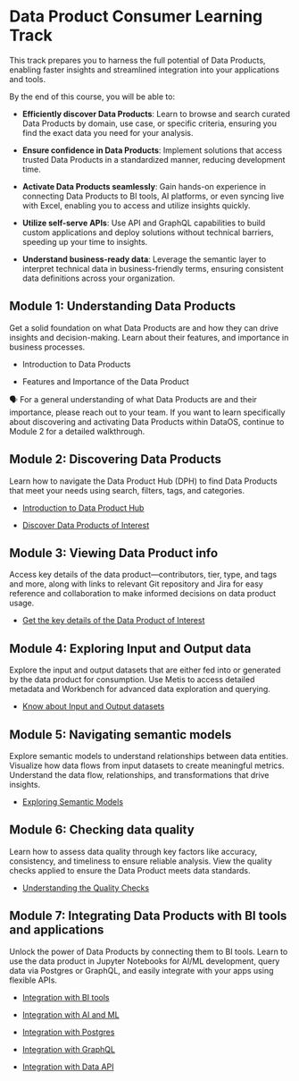 # Data Product Consumer Learning Track

This track prepares you to harness the full potential of Data Products, enabling faster insights and streamlined integration into your applications and tools.

By the end of this course, you will be able to:

- **Efficiently discover Data Products**: Learn to browse and search curated Data Products by domain, use case, or specific criteria, ensuring you find the exact data you need for your analysis.

- **Ensure confidence in Data Products**: Implement solutions that access trusted Data Products in a standardized manner, reducing development time.

- **Activate Data Products seamlessly**: Gain hands-on experience in connecting Data Products to BI tools, AI platforms, or even syncing live with Excel, enabling you to access and utilize insights quickly.

- **Utilize self-serve APIs**: Use API and GraphQL capabilities to build custom applications and deploy solutions without technical barriers, speeding up your time to insights.

- **Understand business-ready data**: Leverage the semantic layer to interpret technical data in business-friendly terms, ensuring consistent data definitions across your organization.

## Module 1: Understanding Data Products

Get a solid foundation on what Data Products are and how they can drive insights and decision-making. Learn about their features, and importance in business processes.


<div class= "grid cards" markdown>

    
-   Introduction to Data Products

-   Features and Importance of the Data Product


</div>

<aside class= "callout">
🗣️ For a general understanding of what Data Products are and their importance, please reach out to your team. If you want to learn specifically about discovering and activating Data Products within DataOS, continue to Module 2 for a detailed walkthrough.
</aside>

## Module 2: Discovering Data Products

Learn how to navigate the Data Product Hub (DPH) to find Data Products that meet your needs using search, filters, tags, and categories.


<div class= "grid cards" markdown>

    
-   [Introduction to Data Product Hub](/learn/dp_consumer_learn_track/intro_dph/)

-   [Discover Data Products of Interest](/learn/dp_consumer_learn_track/discover_dp/)


</div>

## Module 3: Viewing Data Product info

Access key details of the data product—contributors, tier, type, and tags and more, along with links to relevant Git repository and Jira for easy reference and collaboration to make informed decisions on data product usage.


<div class= "grid cards" markdown>

    
-   [Get the key details of the Data Product of Interest](/learn/dp_consumer_learn_track/view_dp_info/)


</div>

## Module 4: Exploring Input and Output data

Explore the input and output datasets that are either fed into or generated by the data product for consumption. Use Metis to access detailed metadata and Workbench for advanced data exploration and querying.

<div class= "grid cards" markdown>

    
-   [Know about Input and Output datasets](/learn/dp_consumer_learn_track/eval_io_datasets/)

</div>

## Module 5: Navigating semantic models

Explore semantic models to understand relationships between data entities. Visualize how data flows from input datasets to create meaningful metrics. Understand the data flow, relationships, and transformations that drive insights.


<div class= "grid cards" markdown>

    
-   [Exploring Semantic Models](/learn/dp_consumer_learn_track/explore_sm/)

</div>

## Module 6: Checking data quality

Learn how to assess data quality through key factors like accuracy, consistency, and timeliness to ensure reliable analysis. View the quality checks applied to ensure the Data Product meets data standards.


<div class= "grid cards" markdown>

    
-   [Understanding the Quality Checks](/learn/dp_consumer_learn_track/dp_quality/)


</div>

## Module 7: Integrating Data Products with BI tools and applications

Unlock the power of Data Products by connecting them to BI tools. Learn to use the data product in Jupyter Notebooks for AI/ML development, query data via Postgres or GraphQL, and easily integrate with your apps using flexible APIs.

<div class= "grid cards" markdown>

    
-   [Integration with BI tools](/learn/dp_consumer_learn_track/integrate_bi_tools/)

-   [Integration with AI and ML](/learn/dp_consumer_learn_track/integrate_aiml/)

-   [Integration with Postgres](/learn/dp_consumer_learn_track/integrate_postgres/)

-   [Integration with GraphQL](/learn/dp_consumer_learn_track/integrate_graphql/)

-   [Integration with Data API](/learn/dp_consumer_learn_track/integrate_api/)


</div>

